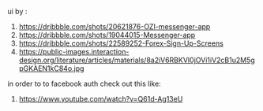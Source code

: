 ui by :

1. https://dribbble.com/shots/20621876-OZI-messenger-app
2. https://dribbble.com/shots/19044015-Messenger-app
3. https://dribbble.com/shots/22589252-Forex-Sign-Up-Screens
4. https://public-images.interaction-design.org/literature/articles/materials/8a2iV6RBKVI0jOVi1iV2cB1u2M5gpGKAEN1kC84o.jpg

in order to to facebook auth check out this like:

1. https://www.youtube.com/watch?v=Q61d-Ag13eU